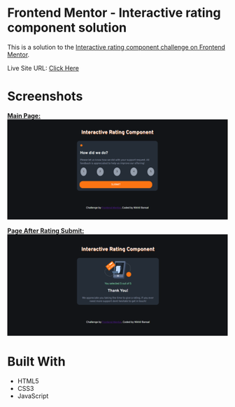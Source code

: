 # Frontend Mentor - Interactive rating component solution

This is a solution to the [Interactive rating component challenge on Frontend Mentor](https://www.frontendmentor.io/challenges/interactive-rating-component-koxpeBUmI).


Live Site URL: [Click Here](https://rate-me.netlify.app)

# Screenshots

<ins> **Main Page:** </ins>
![](https://github.com/Nikhil2408/Interactive-Rating-Component/blob/main/screenshots/main-page.PNG)

<ins> **Page After Rating Submit:** </ins>
![](https://github.com/Nikhil2408/Interactive-Rating-Component/blob/main/screenshots/submit-page.PNG)

# Built With
* HTML5
* CSS3
* JavaScript
